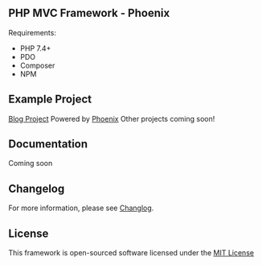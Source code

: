 ## PHP MVC Framework - Phoenix
Requirements:
- PHP 7.4+
- PDO
- Composer
- NPM

## Example Project
[Blog Project](https://github.com/arya-alireza/blog-mvc) Powered by [Phoenix](https://github.com/arya-alireza/mvc-framework)
Other projects coming soon!

## Documentation
Coming soon

## Changelog
For more information, please see [Changlog](CHANGELOG.md).
## License
This framework  is open-sourced software licensed under the [MIT License](https://opensource.org/licenses/MIT "MIT License")
